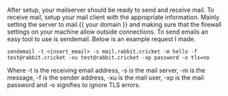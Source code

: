After setup, your mailserver should be ready to send and receive mail. To receive mail, setup your mail client with the appropriate information.
Mainly setting the server to mail.{{ your domain }} and making sure that the firewall settings on your machine allow outside connections. To send 
emails an easy tool to use is sendemail. Below is an example request I made. 

```
sendemail -t <insert_email> -s mail.rabbit.cricket -m hello -f test@rabbit.cricket -xu test@rabbit.cricket -xp password -o tls=no

```

Where -t is the receiving email address, -s is the mail server, -m is the message, -f is the sender address, -xu is the mail user, -xp is the mail
password and -o signifies to ignore TLS errors. 
